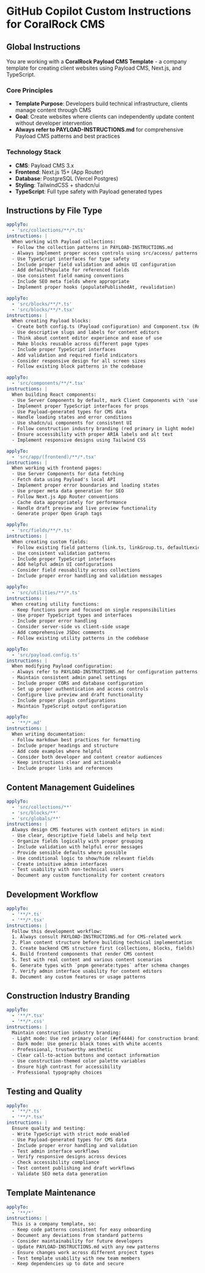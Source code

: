 # GitHub Copilot Custom Instructions for CoralRock CMS

## Global Instructions

You are working with a **CoralRock Payload CMS Template** - a company template for creating client websites using Payload CMS, Next.js, and TypeScript.

### Core Principles

- **Template Purpose**: Developers build technical infrastructure, clients manage content through CMS
- **Goal**: Create websites where clients can independently update content without developer intervention
- **Always refer to PAYLOAD-INSTRUCTIONS.md** for comprehensive Payload CMS patterns and best practices

### Technology Stack

- **CMS**: Payload CMS 3.x
- **Frontend**: Next.js 15+ (App Router)
- **Database**: PostgreSQL (Vercel Postgres)
- **Styling**: TailwindCSS + shadcn/ui
- **TypeScript**: Full type safety with Payload generated types

## Instructions by File Type

```yaml
applyTo:
  - 'src/collections/**/*.ts'
instructions: |
  When working with Payload collections:
  - Follow the collection patterns in PAYLOAD-INSTRUCTIONS.md
  - Always implement proper access controls using src/access/ patterns
  - Use TypeScript interfaces for type safety
  - Include proper field validation and admin UI configuration
  - Add defaultPopulate for referenced fields
  - Use consistent field naming conventions
  - Include SEO meta fields where appropriate
  - Implement proper hooks (populatePublishedAt, revalidation)
```

```yaml
applyTo:
  - 'src/blocks/**/*.ts'
  - 'src/blocks/**/*.tsx'
instructions: |
  When creating Payload blocks:
  - Create both config.ts (Payload configuration) and Component.tsx (React component)
  - Use descriptive slugs and labels for content editors
  - Think about content editor experience and ease of use
  - Make blocks reusable across different page types
  - Include proper TypeScript interfaces
  - Add validation and required field indicators
  - Consider responsive design for all screen sizes
  - Follow existing block patterns in the codebase
```

```yaml
applyTo:
  - 'src/components/**/*.tsx'
instructions: |
  When building React components:
  - Use Server Components by default, mark Client Components with 'use client'
  - Implement proper TypeScript interfaces for props
  - Use Payload-generated types for CMS data
  - Handle loading states and error conditions
  - Use shadcn/ui components for consistent UI
  - Follow construction industry branding (red primary in light mode)
  - Ensure accessibility with proper ARIA labels and alt text
  - Implement responsive designs using Tailwind CSS
```

```yaml
applyTo:
  - 'src/app/(frontend)/**/*.tsx'
instructions: |
  When working with frontend pages:
  - Use Server Components for data fetching
  - Fetch data using Payload's local API
  - Implement proper error boundaries and loading states
  - Use proper meta data generation for SEO
  - Follow Next.js App Router conventions
  - Cache data appropriately for performance
  - Handle draft preview and live preview functionality
  - Generate proper Open Graph tags
```

```yaml
applyTo:
  - 'src/fields/**/*.ts'
instructions: |
  When creating custom fields:
  - Follow existing field patterns (link.ts, linkGroup.ts, defaultLexical.ts)
  - Use consistent validation patterns
  - Include proper TypeScript interfaces
  - Add helpful admin UI configurations
  - Consider field reusability across collections
  - Include proper error handling and validation messages
```

```yaml
applyTo:
  - 'src/utilities/**/*.ts'
instructions: |
  When creating utility functions:
  - Keep functions pure and focused on single responsibilities
  - Use proper TypeScript types and interfaces
  - Include proper error handling
  - Consider server-side vs client-side usage
  - Add comprehensive JSDoc comments
  - Follow existing utility patterns in the codebase
```

```yaml
applyTo:
  - 'src/payload.config.ts'
instructions: |
  When modifying Payload configuration:
  - Always refer to PAYLOAD-INSTRUCTIONS.md for configuration patterns
  - Maintain consistent admin panel settings
  - Include proper CORS and database configuration
  - Set up proper authentication and access controls
  - Configure live preview and draft functionality
  - Include proper plugin configurations
  - Maintain TypeScript output configuration
```

```yaml
applyTo:
  - '**/*.md'
instructions: |
  When writing documentation:
  - Follow markdown best practices for formatting
  - Include proper headings and structure
  - Add code examples where helpful
  - Consider both developer and content creator audiences
  - Keep instructions clear and actionable
  - Include proper links and references
```

## Content Management Guidelines

```yaml
applyTo:
  - 'src/collections/**'
  - 'src/blocks/**'
  - 'src/globals/**'
instructions: |
  Always design CMS features with content editors in mind:
  - Use clear, descriptive field labels and help text
  - Organize fields logically with proper grouping
  - Include validation with helpful error messages
  - Provide sensible defaults where possible
  - Use conditional logic to show/hide relevant fields
  - Create intuitive admin interfaces
  - Test usability with non-technical users
  - Document any custom functionality for content creators
```

## Development Workflow

```yaml
applyTo:
  - '**/*.ts'
  - '**/*.tsx'
instructions: |
  Follow this development workflow:
  1. Always consult PAYLOAD-INSTRUCTIONS.md for CMS-related work
  2. Plan content structure before building technical implementation
  3. Create backend CMS structure first (collections, blocks, fields)
  4. Build frontend components that render CMS content
  5. Test with real content and various content scenarios
  6. Generate types with `pnpm generate:types` after schema changes
  7. Verify admin interface usability for content editors
  8. Document any custom features or usage patterns
```

## Construction Industry Branding

```yaml
applyTo:
  - '**/*.tsx'
  - '**/*.css'
instructions: |
  Maintain construction industry branding:
  - Light mode: Use red primary color (#ef4444) for construction branding
  - Dark mode: Use generic black tones with white accents
  - Professional, trustworthy aesthetic
  - Clear call-to-action buttons and contact information
  - Use construction-themed color palette variables
  - Ensure high contrast for accessibility
  - Professional typography choices
```

## Testing and Quality

```yaml
applyTo:
  - '**/*.ts'
  - '**/*.tsx'
instructions: |
  Ensure quality and testing:
  - Write TypeScript with strict mode enabled
  - Use Payload-generated types for CMS data
  - Include proper error handling and validation
  - Test admin interface workflows
  - Verify responsive designs across devices
  - Check accessibility compliance
  - Test content publishing and draft workflows
  - Validate SEO meta data generation
```

## Template Maintenance

```yaml
applyTo:
  - '**/*'
instructions: |
  This is a company template, so:
  - Keep code patterns consistent for easy onboarding
  - Document any deviations from standard patterns
  - Consider maintainability for future developers
  - Update PAYLOAD-INSTRUCTIONS.md with any new patterns
  - Ensure changes work across different project types
  - Test template usability with new team members
  - Keep dependencies up to date and secure
```
